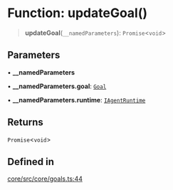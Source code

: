# Function: updateGoal()

> **updateGoal**(`__namedParameters`): `Promise`\<`void`\>

## Parameters

• **\_\_namedParameters**

• **\_\_namedParameters.goal**: [`Goal`](../interfaces/Goal.md)

• **\_\_namedParameters.runtime**: [`IAgentRuntime`](../interfaces/IAgentRuntime.md)

## Returns

`Promise`\<`void`\>

## Defined in

[core/src/core/goals.ts:44](https://github.com/ai16z/eliza/blob/c537cb3e848b54fcb914d8ef84924fa5fdeaec66/core/src/core/goals.ts#L44)
